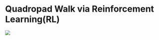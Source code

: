 # Quadropad Walk via Reinforcement Learning(RL)

![](https://github.com/SaadRana17/Petoi-Bittle-RL-Walk/Results.gif)
